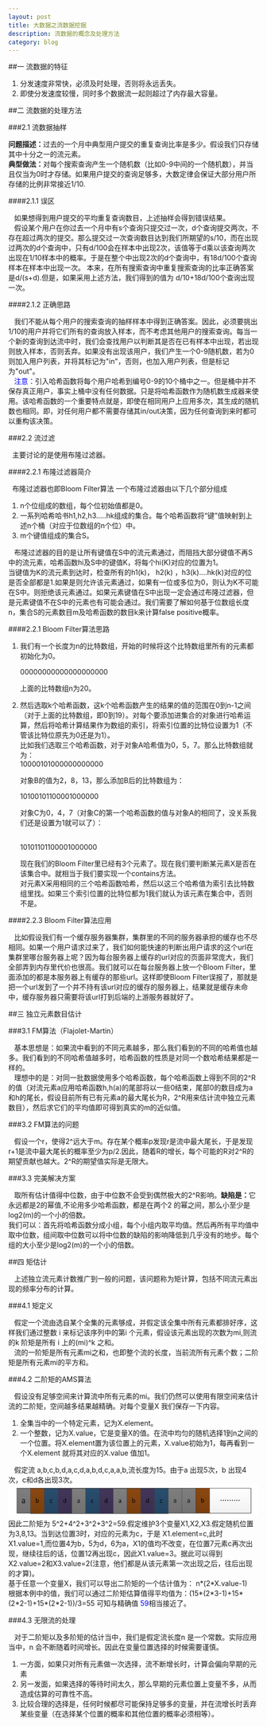 ```yaml
---
layout: post
title: 大数据之流数据挖掘
description: 流数据的概念及处理方法
category: blog
---
```

##一 流数据的特征  

<ol>
<li>分发速度非常快，必须及时处理，否则将永远丢失。</li>
<li>即使分发速度较慢，同时多个数据流一起则超过了内存最大容量。</li>
</ol> 

##二 流数据的处理方法

###2.1 流数据抽样

<B>问题描述：</B>过去的一个月中典型用户提交的重复查询比率是多少。假设我们只存储其中十分之一的流元素。<br>
<B>典型做法：</B>对每个搜索查询产生一个随机数（比如0-9中间的一个随机数），并当且仅当为0时才存储。如果用户提交的查询足够多，大数定律会保证大部分用户所存储的比例非常接近1/10.

####2.1.1 误区

&nbsp;&nbsp;&nbsp;如果想得到用户提交的平均重复查询数目，上述抽样会得到错误结果。<br>
&nbsp;&nbsp;&nbsp;假设某个用户在你过去一个月中有s个查询只提交过一次，d个查询提交两次，不存在超过两次的提交。那么提交过一次查询数目达到我们所期望的s/10，而在出现过两次的d个查询中，只有d/100会在样本中出现2次，该值等于d乘以该查询两次出现在1/10样本中的概率。于是在整个中出现2次的d个查询中，有18d/100个查询样本在样本中出现一次。
   本来，在所有搜索查询中重复搜索查询的比率正确答案是d/(s+d).但是，如果采用上述方法，我们得到的值为 d/10+18d/100个查询出现一次。

####2.1.2 正确思路

&nbsp;&nbsp;&nbsp;我们不能从每个用户的搜索查询的抽样样本中得到正确答案。因此，必须要挑出1/10的用户并将它们所有的查询放入样本，而不考虑其他用户的搜索查询。每当一个新的查询到达流中时，我们会查找用户以判断其是否在已有样本中出现，若出现则放入样本，否则丢弃。如果没有出现该用户，我们产生一个0-9随机数，若为0则加入用户列表，并将其标记为"in"，否则，也加入用户列表，但是标记为"out"。<br>
&nbsp;&nbsp;&nbsp;<font color="blue">注意：</font>引入哈希函数将每个用户哈希到编号0-9的10个桶中之一。但是桶中并不保存真正用户，事实上桶中没有任何数据。只是将哈希函数作为随机数生成器来使用。该哈希函数的一个重要特点就是，即使在相同用户上应用多次，其生成的随机数也相同。即，对任何用户都不需要存储其in/out决策，因为任何查询到来时都可以重构该决策。


###2.2 流过滤

&nbsp;&nbsp;主要讨论的是使用布隆过滤器。

####2.2.1 布隆过滤器简介

&nbsp;&nbsp;布隆过滤器也即Bloom Filter算法  一个布隆过滤器由以下几个部分组成
<ol>
<li>n个位组成的数组，每个位初始值都是0。</li>
<li>一系列哈希哈书h1,h2,h3.....hk组成的集合。每个哈希函数将“键”值映射到上述n个桶（对应于位数组的n个位）中。  </li>
<li>m个键值组成的集合S。</li>
</ol>
&nbsp;&nbsp;&nbsp;布隆过滤器的目的是让所有键值在S中的流元素通过，而阻挡大部分键值不再S中的流元素，哈希函数hi及S中的键值K，将每个hi(K)对应的位置为1。<br>
当键值为K的流元素到达时，检查所有的h1(k)， h2(k) ，h3(k)....hk(k)对应的位是否全部都是1.如果是则允许该元素通过，如果有一位或多位为0，则认为K不可能在S中。则拒绝该元素通过。如果元素键值在S中出现一定会通过布隆过滤器，但是元素键值不在S中的元素也有可能会通过。我们需要了解如何基于位数组长度n，集合S的元素数目m及哈希函数的数目k来计算false positive概率。

####2.2.1  Bloom Filter算法思路

<ol>
<li>我们有一个长度为n的比特数组，开始的时候将这个比特数组里所有的元素都初始化为0。<br>

00000000000000000000<br>

上面的比特数组n为20。</li>
<li>然后选取k个哈希函数，这k个哈希函数产生的结果的值的范围在0到n-1之间（对于上面的比特数组，即0到19）。对每个要添加进集合的对象进行哈希运算，然后将哈希计算结果作为数组的索引，将索引位置的比特位设置为1（不管该比特位原先为0还是为1）。<br>
比如我们选取三个哈希函数，对于对象A哈希值为0，5，7。那么比特数组就为：
<br>10000101000000000000<br>

对象B的值为2，8，13，那么添加B后的比特数组为：<br>

10100101100001000000<br>

对象C为0，4，7（对象C的第一个哈希函数的值与对象A的相同了，没关系我们还是设置为1就可以了）：

<br>10101101100001000000<br>

现在我们的Bloom Filter里已经有3个元素了。现在我们要判断某元素X是否在该集合中。就相当于我们要实现一个contains方法。<br>
对元素X采用相同的三个哈希函数哈希，然后以这三个哈希值为索引去比特数组里找。如果三个索引位置的比特位都为1我们就认为该元素在集合中，否则不是。</li>
</ol>

####2.2.3 Bloom Filter算法应用

&nbsp;&nbsp;&nbsp;比如假设我们有一个缓存服务器集群，集群里的不同的服务器承担的缓存也不尽相同。如果一个用户请求过来了，我们如何能快速的判断出用户请求的这个url在集群里哪台服务器上呢？因为每台服务器上缓存的url对应的页面非常庞大，我们全部弄到内存里代价也很高。我们就可以在每台服务器上放一个Bloom Filter，里面添加的都是本服务器上有缓存的那些url。这样即使Bloom Filter误报了，那就是把一个url发到了一个并不持有该url对应的缓存的服务器上，结果就是缓存未命中，缓存服务器只需要将该url打到后端的上游服务器就好了。


##三 独立元素数目估计

###3.1 FM算法（Flajolet-Martin）

&nbsp;&nbsp;&nbsp;基本思想是：如果流中看到的不同元素越多，那么我们看到的不同的哈希值也越多。我们看到的不同哈希值越多时，哈希函数的性质是对同一个数哈希结果都是一样的。<br>
&nbsp;&nbsp;&nbsp;理想中的是：对同一批数据使用多个哈希函数，每个哈希函数上得到不同的2^R的值（对流元素a应用哈希函数h,h(a)的尾部将以一些0结束，尾部0的数目成为a和h的尾长，假设目前所有已有元素a的最大尾长为R，2^R用来估计流中独立元素数目），然后求它们的平均值即可得到真实的m的近似值。

###3.2 FM算法的问题

&nbsp;&nbsp;&nbsp;假设一个r，使得2^远大于m。存在某个概率p发现r是流中最大尾长，于是发现r+1是流中最大尾长的概率至少为p/2.因此，随着R的增长，每个可能的R对2^R的期望贡献也越大。2^R的期望值实际是无限大。

###3.3 完美解决方案

&nbsp;&nbsp;&nbsp;取所有估计值得中位数，由于中位数不会受到偶然极大的2^R影响。<B>缺陷是：</B>它永远都是2的幂值,不论用多少哈希函数，都是在两个2 的幂之间，那么小至少是log2(m)的一个小的倍数。<br>
我们可以：首先将哈希函数分成小组，每个小组内取平均值。然后再所有平均值中取中位数，组间取中位数可以将中位数的缺陷的影响降低到几乎没有的地步。每个组的大小至少是log2(m)的一个小的倍数。

##四 矩估计

&nbsp;&nbsp;&nbsp;上述独立流元素计数推广到一般的问题，该问题称为矩计算，包括不同流元素出现的频率分布的计算。

###4.1 矩定义

&nbsp;&nbsp;&nbsp;假定一个流由选自某个全集的元素够成，并假定该全集中所有元素都排好序，这样我们通过整数 i 来标记该序列中的第i 个元素，假设该元素出现的次数为mi,则流的k 阶矩是所有 i 上的(mi)^k  之和。<br>
&nbsp;&nbsp;&nbsp;流的一阶矩是所有元素mi之和，也即整个流的长度，当前流所有元素个数；二阶矩是所有元素mi的平方和。

###4.2 二阶矩的AMS算法

&nbsp;&nbsp;&nbsp;假设没有足够空间来计算流中所有元素的mi。我们仍然可以使用有限空间来估计流的二阶矩，空间越多结果越精确。对每个变量X 我们保存一下内容。
<ol>
<li>全集当中的一个特定元素，记为X.element。</li>
<li>一个整数，记为X.value，它是变量X的值。在流中均匀的随机选择1到n之间的一个位置。将X.element置为该位置上的元素，X.value初始为1，每再看到一个X.element 就将其对应的X.value 值加1。</li>
</ol>
&nbsp;&nbsp;&nbsp;假定流  a,b,c,b,d,a,c,d,a,b,d,c,a,a,b,流长度为15。由于a  出现5次，b 出现4次，c和d各出现3次。<img src="/images/blog/bigdata-streamdata1.png">因此二阶矩为 5^2+4^2+3^2+3^2=59.假定维护3个变量X1,X2,X3.假定随机位置为3,8,13。当到达位置3时，对应的元素为c，于是 X1.element=c,此时X1.value=1,而位置4为b，5为d，6为a，X1的值均不改变，在位置7元素c再次出现，继续往后的话，位置12再出现c，因此X1.value=3。据此可以得到 X2.value=2和X3.value=2(注意，他们都是从该元素第一次出现之后，往后出现的才算)。
<br>基于任意一个变量X，我们可以导出二阶矩的一个估计值为： n*(2*X.value-1)<br>
根据本例中的值，我们可以通过二阶矩估算值得平均值为：(15*(2*3-1)+15*(2*2-1)+15*(2*2-1))/3=55 可知与精确值 <font color="blue">59</font>相当接近了。

###4.3 无限流的处理

&nbsp;&nbsp;&nbsp;对于二阶矩以及多阶矩的估计当中，我们是假定流长度n 是一个常数。实际应用当中，n 会不断随着时间增长。因此在变量位置选择的时候需要谨慎。
<ol><li>一方面，如果只对所有元素做一次选择，流不断增长时，计算会偏向早期的元素</li><li>另一发面，如果选择的等待时间太久，那么早期的元素位置上变量不多，从而造成估算的可靠性不高。</li><li>比较合理的选择是，任何时候都尽可能保持足够多的变量，并在流增长时丢弃某些变量（在选择某个位置的概率和其他位置的概率必须相等）。</li></ol>

